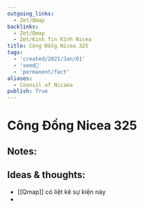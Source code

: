 ```yaml
---
outgoing_links:
  - Zet/Qmap
backlinks:
  - Zet/Qmap
  - Zet/Kinh Tin Kính Nicea
title: Công Đồng Nicea 325
tags:
  - 'created/2021/Jan/01'
  - 'seed🥜'
  - 'permanent/fact'
aliases:
  - Counsil of Nicaea
publish: True
---
```

# Công Đồng Nicea 325

## Notes:


## Ideas & thoughts:
- [[Qmap]] có liệt kê sự kiện này
- 